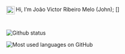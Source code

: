 Hi, I’m João Victor Ribeiro Melo (John); [<img
    alt="Linkedin icon"
    src="https://www.svgrepo.com/show/157006/linkedin.svg"
    align="left"
    width="22px"
/>]

<br/>

<img
    alt="Github status"
    src="https://github-readme-stats.vercel.app/api?username=jhonas8&show_icons=true&hide_border=true&theme=algolia"
/>

<img
    alt="Most used languages on GitHub"
    src="https://github-readme-stats.vercel.app/api/top-langs/?username=jhonas8&langs_count=10&theme=algolia&layout=compact&hide_border=true)"
/>
